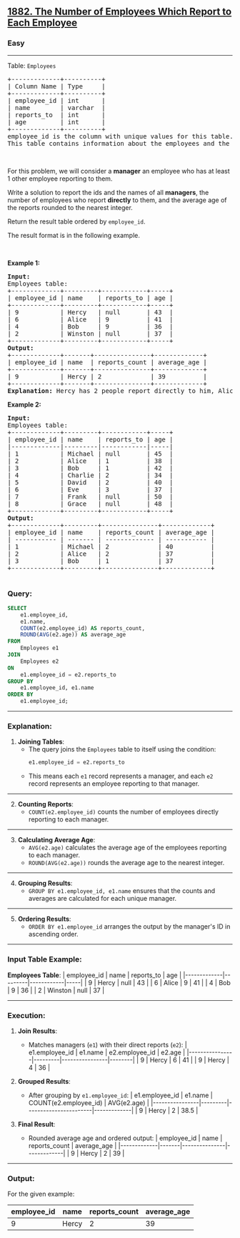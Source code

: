 <h2><a href="https://leetcode.com/problems/the-number-of-employees-which-report-to-each-employee">1882. The Number of Employees Which Report to Each Employee</a></h2><h3>Easy</h3><hr><p>Table: <code>Employees</code></p>

<pre>
+-------------+----------+
| Column Name | Type     |
+-------------+----------+
| employee_id | int      |
| name        | varchar  |
| reports_to  | int      |
| age         | int      |
+-------------+----------+
employee_id is the column with unique values for this table.
This table contains information about the employees and the id of the manager they report to. Some employees do not report to anyone (reports_to is null). 
</pre>

<p>&nbsp;</p>

<p>For this problem, we will consider a <strong>manager</strong> an employee who has at least 1 other employee reporting to them.</p>

<p>Write a solution to report the ids and the names of all <strong>managers</strong>, the number of employees who report <strong>directly</strong> to them, and the average age of the reports rounded to the nearest integer.</p>

<p>Return the result table ordered by <code>employee_id</code>.</p>

<p>The&nbsp;result format is in the following example.</p>

<p>&nbsp;</p>
<p><strong class="example">Example 1:</strong></p>

<pre>
<strong>Input:</strong> 
Employees table:
+-------------+---------+------------+-----+
| employee_id | name    | reports_to | age |
+-------------+---------+------------+-----+
| 9           | Hercy   | null       | 43  |
| 6           | Alice   | 9          | 41  |
| 4           | Bob     | 9          | 36  |
| 2           | Winston | null       | 37  |
+-------------+---------+------------+-----+
<strong>Output:</strong> 
+-------------+-------+---------------+-------------+
| employee_id | name  | reports_count | average_age |
+-------------+-------+---------------+-------------+
| 9           | Hercy | 2             | 39          |
+-------------+-------+---------------+-------------+
<strong>Explanation:</strong> Hercy has 2 people report directly to him, Alice and Bob. Their average age is (41+36)/2 = 38.5, which is 39 after rounding it to the nearest integer.
</pre>

<p><strong class="example">Example 2:</strong></p>

<pre>
<strong>Input:</strong> 
Employees table:
+-------------+---------+------------+-----+ 
| employee_id | name &nbsp; &nbsp;| reports_to | age |
|-------------|---------|------------|-----|
| 1 &nbsp; &nbsp; &nbsp; &nbsp; &nbsp; | Michael | null &nbsp; &nbsp; &nbsp; | 45 &nbsp;|
| 2 &nbsp; &nbsp; &nbsp; &nbsp; &nbsp; | Alice &nbsp; | 1 &nbsp; &nbsp; &nbsp; &nbsp; &nbsp;| 38 &nbsp;|
| 3 &nbsp; &nbsp; &nbsp; &nbsp; &nbsp; | Bob &nbsp; &nbsp; | 1 &nbsp; &nbsp; &nbsp; &nbsp; &nbsp;| 42 &nbsp;|
| 4 &nbsp; &nbsp; &nbsp; &nbsp; &nbsp; | Charlie | 2 &nbsp; &nbsp; &nbsp; &nbsp; &nbsp;| 34 &nbsp;|
| 5 &nbsp; &nbsp; &nbsp; &nbsp; &nbsp; | David &nbsp; | 2 &nbsp; &nbsp; &nbsp; &nbsp; &nbsp;| 40 &nbsp;|
| 6 &nbsp; &nbsp; &nbsp; &nbsp; &nbsp; | Eve &nbsp; &nbsp; | 3 &nbsp; &nbsp; &nbsp; &nbsp; &nbsp;| 37 &nbsp;|
| 7 &nbsp; &nbsp; &nbsp; &nbsp; &nbsp; | Frank &nbsp; | null &nbsp; &nbsp; &nbsp; | 50 &nbsp;|
| 8 &nbsp; &nbsp; &nbsp; &nbsp; &nbsp; | Grace &nbsp; | null &nbsp; &nbsp; &nbsp; | 48 &nbsp;|
+-------------+---------+------------+-----+ 
<strong>Output:</strong> 
+-------------+---------+---------------+-------------+
| employee_id | name &nbsp; &nbsp;| reports_count | average_age |
| ----------- | ------- | ------------- | ----------- |
| 1 &nbsp; &nbsp; &nbsp; &nbsp; &nbsp; | Michael | 2 &nbsp; &nbsp; &nbsp; &nbsp; &nbsp; &nbsp; | 40 &nbsp; &nbsp; &nbsp; &nbsp; &nbsp;|
| 2 &nbsp; &nbsp; &nbsp; &nbsp; &nbsp; | Alice &nbsp; | 2 &nbsp; &nbsp; &nbsp; &nbsp; &nbsp; &nbsp; | 37 &nbsp; &nbsp; &nbsp; &nbsp; &nbsp;|
| 3 &nbsp; &nbsp; &nbsp; &nbsp; &nbsp; | Bob &nbsp; &nbsp; | 1 &nbsp; &nbsp; &nbsp; &nbsp; &nbsp; &nbsp; | 37 &nbsp; &nbsp; &nbsp; &nbsp; &nbsp;|
+-------------+---------+---------------+-------------+

</pre>




### Query:
```sql
SELECT 
    e1.employee_id, 
    e1.name,
    COUNT(e2.employee_id) AS reports_count,
    ROUND(AVG(e2.age)) AS average_age
FROM 
    Employees e1
JOIN 
    Employees e2 
ON 
    e1.employee_id = e2.reports_to
GROUP BY 
    e1.employee_id, e1.name
ORDER BY 
    e1.employee_id;
```

---

### Explanation:

1. **Joining Tables**:
   - The query joins the `Employees` table to itself using the condition:
     ```sql
     e1.employee_id = e2.reports_to
     ```
   - This means each `e1` record represents a manager, and each `e2` record represents an employee reporting to that manager.

---

2. **Counting Reports**:
   - `COUNT(e2.employee_id)` counts the number of employees directly reporting to each manager.

---

3. **Calculating Average Age**:
   - `AVG(e2.age)` calculates the average age of the employees reporting to each manager.
   - `ROUND(AVG(e2.age))` rounds the average age to the nearest integer.

---

4. **Grouping Results**:
   - `GROUP BY e1.employee_id, e1.name` ensures that the counts and averages are calculated for each unique manager.

---

5. **Ordering Results**:
   - `ORDER BY e1.employee_id` arranges the output by the manager's ID in ascending order.

---

### Input Table Example:

**Employees Table**:
| employee_id | name    | reports_to | age |
|-------------|---------|------------|-----|
| 9           | Hercy   | null       | 43  |
| 6           | Alice   | 9          | 41  |
| 4           | Bob     | 9          | 36  |
| 2           | Winston | null       | 37  |

---

### Execution:

1. **Join Results**:
   - Matches managers (`e1`) with their direct reports (`e2`):
     | e1.employee_id | e1.name | e2.employee_id | e2.age |
     |----------------|---------|----------------|--------|
     | 9              | Hercy  | 6              | 41     |
     | 9              | Hercy  | 4              | 36     |

2. **Grouped Results**:
   - After grouping by `e1.employee_id`:
     | e1.employee_id | e1.name | COUNT(e2.employee_id) | AVG(e2.age) |
     |----------------|---------|-----------------------|-------------|
     | 9              | Hercy  | 2                     | 38.5        |

3. **Final Result**:
   - Rounded average age and ordered output:
     | employee_id | name  | reports_count | average_age |
     |-------------|-------|---------------|-------------|
     | 9           | Hercy | 2             | 39          |

---

### Output:

For the given example:

| employee_id | name    | reports_count | average_age |
|-------------|---------|---------------|-------------|
| 9           | Hercy   | 2             | 39          |


